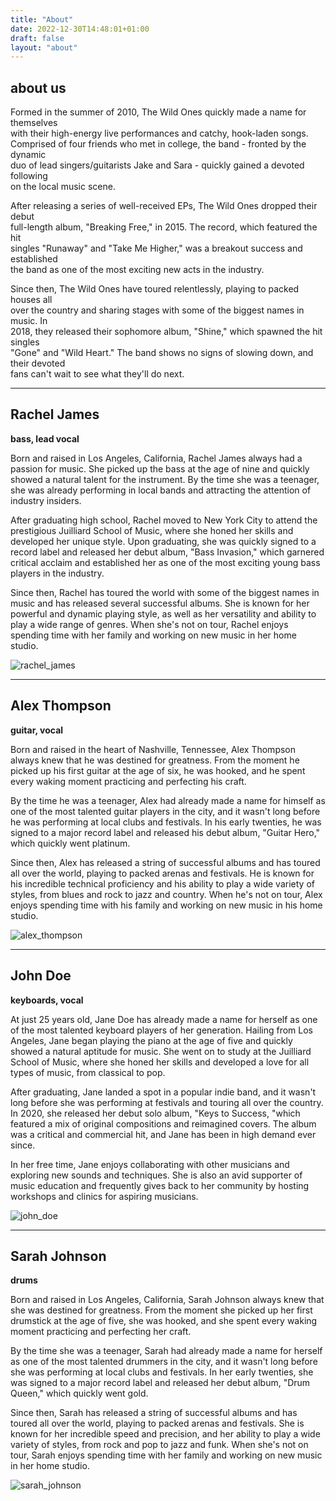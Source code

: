```yaml
---
title: "About"
date: 2022-12-30T14:48:01+01:00
draft: false
layout: "about"
---
```


## about us 

Formed in the summer of 2010, The Wild Ones quickly made a name for themselves  
with their high-energy live performances and catchy, hook-laden songs.  
Comprised of four friends who met in college, the band - fronted by the dynamic  
duo of lead singers/guitarists Jake and Sara - quickly gained a devoted following   
on the local music scene.  

After releasing a series of well-received EPs, The Wild Ones dropped their debut  
full-length album, "Breaking Free," in 2015. The record, which featured the hit  
singles "Runaway" and "Take Me Higher," was a breakout success and established  
the band as one of the most exciting new acts in the industry.  

Since then, The Wild Ones have toured relentlessly, playing to packed houses all  
over the country and sharing stages with some of the biggest names in music. In  
2018, they released their sophomore album, "Shine," which spawned the hit singles  
"Gone" and "Wild Heart." The band shows no signs of slowing down, and their devoted  
fans can't wait to see what they'll do next.  

---

## Rachel James
**bass, lead vocal**

Born and raised in Los Angeles, California, Rachel James always had a passion for music. She picked up the
bass at the age of nine and quickly showed a natural talent for the instrument. By the time she was a teenager,
she was already performing in local bands and attracting the attention of industry insiders.

After graduating high school, Rachel moved to New York City to attend the prestigious Juilliard School of Music,
where she honed her skills and developed her unique style. Upon graduating, she was quickly signed to a record
label and released her debut album, "Bass Invasion," which garnered critical acclaim and established her as one
of the most exciting young bass players in the industry.

Since then, Rachel has toured the world with some of the biggest names in music and has released several
successful albums. She is known for her powerful and dynamic playing style, as well as her versatility and
ability to play a wide range of genres. When she's not on tour, Rachel enjoys spending time with her family
and working on new music in her home studio.

![rachel_james](images/rachel_james.png "rachel james")

---

## Alex Thompson
**guitar, vocal**

Born and raised in the heart of Nashville, Tennessee, Alex Thompson always knew that he
was destined for greatness. From the moment he picked up his first guitar at the age of six,
he was hooked, and he spent every waking moment practicing and perfecting his craft.

By the time he was a teenager, Alex had already made a name for himself as one of the most talented
guitar players in the city, and it wasn't long before he was performing at local clubs and festivals.
In his early twenties, he was signed to a major record label and released his debut album,
"Guitar Hero," which quickly went platinum.

Since then, Alex has released a string of successful albums and has toured all over the world, playing
to packed arenas and festivals. He is known for his incredible technical proficiency and his ability
to play a wide variety of styles, from blues and rock to jazz and country. When he's not on tour,
Alex enjoys spending time with his family and working on new music in his home studio.

![alex_thompson](images/alex_thompson.png "alex_thompson")

---

## John Doe
**keyboards, vocal**

At just 25 years old, Jane Doe has already made a name for herself as one of the most talented keyboard
players of her generation. Hailing from Los Angeles, Jane began playing the piano at the age of five and
quickly showed a natural aptitude for music. She went on to study at the Juilliard School of Music, where
she honed her skills and developed a love for all types of music, from classical to pop.

After graduating, Jane landed a spot in a popular indie band, and it wasn't long before she was performing
at festivals and touring all over the country. In 2020, she released her debut solo album, "Keys to Success,
"which featured a mix of original compositions and reimagined covers. The album was a critical and commercial
hit, and Jane has been in high demand ever since.

In her free time, Jane enjoys collaborating with other musicians and exploring new sounds and techniques.
She is also an avid supporter of music education and frequently gives back to her community by hosting
workshops and clinics for aspiring musicians.

![john_doe](images/john_doe.png "john_doe")

---

## Sarah Johnson
**drums**

Born and raised in Los Angeles, California, Sarah Johnson always knew that she was destined for greatness.
From the moment she picked up her first drumstick at the age of five, she was hooked, and she spent every
waking moment practicing and perfecting her craft.

By the time she was a teenager, Sarah had already made a name for herself as one of the most talented drummers
in the city, and it wasn't long before she was performing at local clubs and festivals. In her early twenties,
she was signed to a major record label and released her debut album, "Drum Queen," which quickly went gold.

Since then, Sarah has released a string of successful albums and has toured all over the world, playing to
packed arenas and festivals. She is known for her incredible speed and precision, and her ability to play a
wide variety of styles, from rock and pop to jazz and funk. When she's not on tour, Sarah enjoys spending time
with her family and working on new music in her home studio.

![sarah_johnson](images/sarah_johnson.png "sarah_johnson")